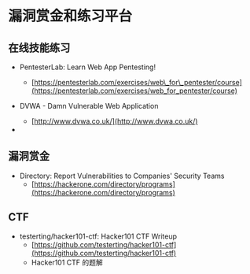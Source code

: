 # 漏洞赏金和练习平台

## 在线技能练习

* PentesterLab: Learn Web App Pentesting! 
  * [https://pentesterlab.com/exercises/web\_for\_pentester/course](https://pentesterlab.com/exercises/web_for_pentester/course)



* DVWA - Damn Vulnerable Web Application 
  * [http://www.dvwa.co.uk/](http://www.dvwa.co.uk/)
* 
## 漏洞赏金

* Directory: Report Vulnerabilities to Companies' Security Teams 
  * [https://hackerone.com/directory/programs](https://hackerone.com/directory/programs)

## CTF 

* testerting/hacker101-ctf: Hacker101 CTF Writeup 
  * [https://github.com/testerting/hacker101-ctf](https://github.com/testerting/hacker101-ctf)
  * Hacker101 CTF 的题解


